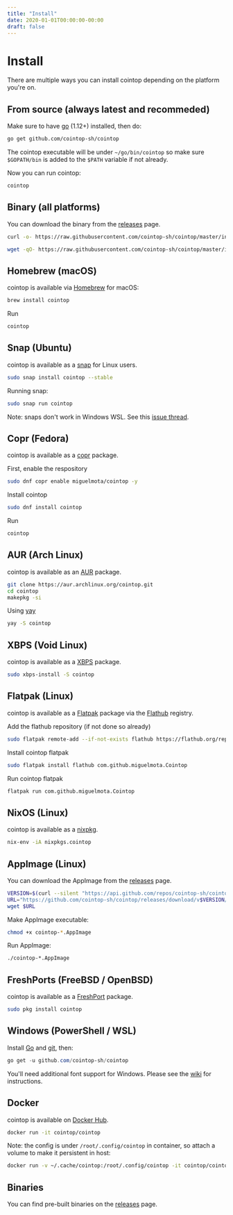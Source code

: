 ```yaml
---
title: "Install"
date: 2020-01-01T00:00:00-00:00
draft: false
---
```

# Install

There are multiple ways you can install cointop depending on the platform you're on.

## From source (always latest and recommeded)

Make sure to have [go](https://golang.org/) (1.12+) installed, then do:

```bash
go get github.com/cointop-sh/cointop
```

The cointop executable will be under `~/go/bin/cointop` so make sure `$GOPATH/bin` is added to the `$PATH` variable if not already.

Now you can run cointop:

```bash
cointop
```

## Binary (all platforms)

You can download the binary from the [releases](https://github.com/cointop-sh/cointop/releases) page.

```bash
curl -o- https://raw.githubusercontent.com/cointop-sh/cointop/master/install.sh | bash
```

```bash
wget -qO- https://raw.githubusercontent.com/cointop-sh/cointop/master/install.sh | bash
```

## Homebrew (macOS)

cointop is available via [Homebrew](https://formulae.brew.sh/formula/cointop) for macOS:

```bash
brew install cointop
```

Run

```bash
cointop
```

## Snap (Ubuntu)

cointop is available as a [snap](https://snapcraft.io/cointop) for Linux users.

```bash
sudo snap install cointop --stable
```

Running snap:

```bash
sudo snap run cointop
```

Note: snaps don't work in Windows WSL. See this [issue thread](https://forum.snapcraft.io/t/windows-subsystem-for-linux/216).

## Copr (Fedora)

cointop is available as a [copr](https://copr.fedorainfracloud.org/coprs/miguelmota/cointop/) package.

First, enable the respository

```bash
sudo dnf copr enable miguelmota/cointop -y
```

Install cointop

```bash
sudo dnf install cointop
```

Run

```bash
cointop
```

## AUR (Arch Linux)

cointop is available as an [AUR](https://aur.archlinux.org/packages/cointop) package.

```bash
git clone https://aur.archlinux.org/cointop.git
cd cointop
makepkg -si
```

Using [yay](https://github.com/Jguer/yay)

```bash
yay -S cointop
```

## XBPS (Void Linux)

cointop is available as a [XBPS](https://voidlinux.org/packages/) package.

```bash
sudo xbps-install -S cointop
```

## Flatpak (Linux)

cointop is available as a [Flatpak](https://flatpak.org/) package via the [Flathub](https://flathub.org/apps/details/com.github.miguelmota.Cointop) registry.

Add the flathub repository (if not done so already)

```bash
sudo flatpak remote-add --if-not-exists flathub https://flathub.org/repo/flathub.flatpakrepo
```

Install cointop flatpak

```bash
sudo flatpak install flathub com.github.miguelmota.Cointop
```

Run cointop flatpak

```bash
flatpak run com.github.miguelmota.Cointop
```

## NixOS (Linux)

cointop is available as a [nixpkg](https://search.nixos.org/packages?channel=unstable&show=cointop&from=0&size=30&sort=relevance&query=cointop).

```bash
nix-env -iA nixpkgs.cointop
```

## AppImage (Linux)

You can download the AppImage from the [releases](https://github.com/cointop-sh/cointop/releases) page.

```bash
VERSION=$(curl --silent "https://api.github.com/repos/cointop-sh/cointop/releases/latest" | grep -Po --color=never '"tag_name": ".\K.*?(?=")')
URL="https://github.com/cointop-sh/cointop/releases/download/v$VERSION/cointop-v$VERSION.glibc2.32-x86_64.AppImage"
wget $URL
```

Make AppImage executable:

```bash
chmod +x cointop-*.AppImage
```

Run AppImage:

```bash
./cointop-*.AppImage
```

## FreshPorts (FreeBSD / OpenBSD)

cointop is available as a [FreshPort](https://www.freshports.org/finance/cointop/) package.

```bash
sudo pkg install cointop
```

## Windows (PowerShell / WSL)

Install [Go](https://golang.org/doc/install) and [git](https://git-scm.com/download/win), then:

```powershell
go get -u github.com/cointop-sh/cointop
```

You'll need additional font support for Windows. Please see the [wiki](https://github.com/cointop-sh/cointop/wiki/Windows-Command-Prompt-and-WSL-Font-Support) for instructions.

## Docker

cointop is available on [Docker Hub](https://hub.docker.com/r/cointop/cointop).

```bash
docker run -it cointop/cointop
```

Note: the config is under `/root/.config/cointop` in container, so attach a volume to make it persistent in host:

```bash
docker run -v ~/.cache/cointop:/root/.config/cointop -it cointop/cointop
```

## Binaries

You can find pre-built binaries on the [releases](https://github.com/cointop-sh/cointop/releases) page.
